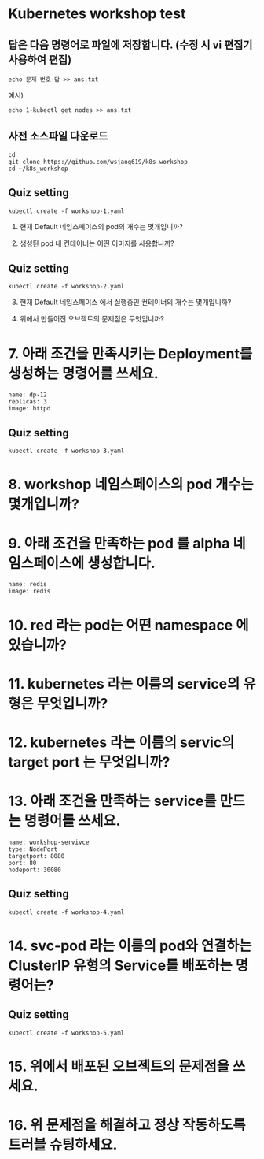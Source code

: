 # Kubernetes workshop test  

  
## 답은 다음 명령어로 파일에 저장합니다. (수정 시 vi 편집기 사용하여 편집)

```
echo 문제 번호-답 >> ans.txt
```
예시)
```
echo 1-kubectl get nodes >> ans.txt
```


## 사전 소스파일 다운로드
```
cd
git clone https://github.com/wsjang619/k8s_workshop
cd ~/k8s_workshop
```

## Quiz setting
```
kubectl create -f workshop-1.yaml
```

1. 현재 Default 네임스페이스의 pod의 개수는 몇개입니까?



2. 생성된 pod 내 컨테이너는 어떤 이미지를 사용합니까?


## Quiz setting
```
kubectl create -f workshop-2.yaml
```

3. 현재 Default 네임스페이스 에서 실행중인 컨테이너의 개수는 몇개입니까?

4. 위에서 만들어진 오브젝트의 문제점은 무엇입니까?

# 7. 아래 조건을 만족시키는 Deployment를 생성하는 명령어를 쓰세요.

```
name: dp-12
replicas: 3
image: httpd
```

## Quiz setting
```
kubectl create -f workshop-3.yaml
```

# 8. workshop 네임스페이스의 pod 개수는 몇개입니까?

# 9. 아래 조건을 만족하는 pod 를 alpha 네임스페이스에 생성합니다.

```
name: redis
image: redis
```

# 10. red 라는 pod는 어떤 namespace 에 있습니까?

# 11. kubernetes 라는 이름의 service의 유형은 무엇입니까?

# 12. kubernetes 라는 이름의 servic의 target port 는 무엇입니까?

# 13. 아래 조건을 만족하는 service를 만드는 명령어를 쓰세요.

```
name: workshop-servivce
type: NodePort
targetport: 8080
port: 80
nodeport: 30080
```


## Quiz setting
```
kubectl create -f workshop-4.yaml
```


# 14. svc-pod 라는 이름의 pod와 연결하는 ClusterIP 유형의 Service를 배포하는 명령어는?



## Quiz setting
```
kubectl create -f workshop-5.yaml
```

# 15. 위에서 배포된 오브젝트의 문제점을 쓰세요.

# 16. 위 문제점을 해결하고 정상 작동하도록 트러블 슈팅하세요.
